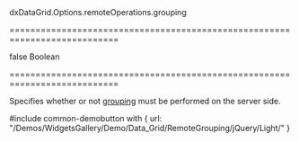 <!--id-->dxDataGrid.Options.remoteOperations.grouping<!--/id-->
===========================================================================
<!--default-->false<!--/default-->
<!--type-->Boolean<!--/type-->
===========================================================================

<!--shortDescription-->
Specifies whether or not [grouping](/Documentation/Guide/Widgets/DataGrid/Grouping/) must be performed on the server side.
<!--/shortDescription-->

<!--fullDescription-->
#include common-demobutton with {
    url: "/Demos/WidgetsGallery/Demo/Data_Grid/RemoteGrouping/jQuery/Light/"
}
<!--/fullDescription-->